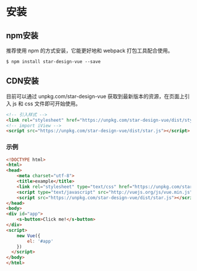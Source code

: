 # 安装

## npm安装

推荐使用 npm 的方式安装，它能更好地和 webpack 打包工具配合使用。

```shell
$ npm install star-design-vue --save
``` 

## CDN安装
目前可以通过 unpkg.com/star-design-vue 获取到最新版本的资源，在页面上引入 js 和 css 文件即可开始使用。
```html
<!-- 引入样式 -->
<link rel="stylesheet" href="https://unpkg.com/star-design-vue/dist/styles/star.css">
<!-- import iView -->
<script src="https://unpkg.com/star-design-vue/dist/star.js"></script>
```
### 示例
```html
<!DOCTYPE html>
<html>
<head>
    <meta charset="utf-8">
    <title>example</title>
    <link rel="stylesheet" type="text/css" href="https://unpkg.com/star-design-vue/dist/styles/star.css">
    <script type="text/javascript" src="http://vuejs.org/js/vue.min.js"></script>
    <script src="https://unpkg.com/star-design-vue/dist/star.js"></script>
</head>
<body>
<div id="app">
    <s-button>Click me!</s-button>
</div>
<script>
    new Vue({
        el: '#app'
    })
  </script>
</body>
</html>
```